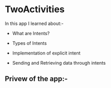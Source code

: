 # TwoActivities

In this app I learned about:-

* What are Intents?

* Types of Intents

* Implementation of explicit intent

* Sending and Retrieving data through intents

## Privew of the app:-

